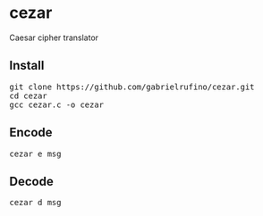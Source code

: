 # cezar

Caesar cipher translator

## Install

<pre>
git clone https://github.com/gabrielrufino/cezar.git  
cd cezar  
gcc cezar.c -o cezar
</pre>

## Encode

<pre>
cezar e msg
</pre>

## Decode

<pre>
cezar d msg
</pre>
